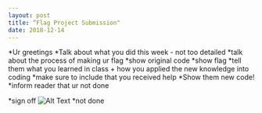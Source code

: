 ```yaml
---
layout: post
title: “Flag Project Submission"
date: 2018-12-14
---
```


*Ur greetings
*Talk about what you did this week - not too detailed 
*talk about the process of making ur flag
*show original code
*show flag
*tell them what you learned in class + how you applied the new knowledge into coding
*make sure to include that you received help
*Show them new code!
*inform reader that ur not done

*sign off
![Alt Text](https://media1.tenor.com/images/84f7276fe88b320e9ff8652d44652550/tenor.gif) 
*not done



